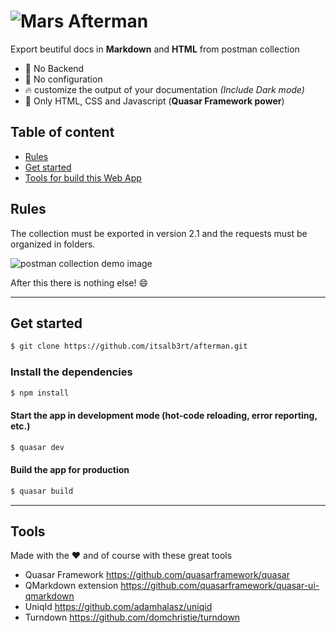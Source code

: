 # ![Mars](https://i.ibb.co/RQvDFQP/astronomy.png) Afterman

Export beutiful docs in **Markdown** and **HTML** from postman collection

- :ghost: No Backend
- :wrench: No configuration
- :fire: customize the output of your documentation *(Include Dark mode)*
- :tada: Only HTML, CSS and Javascript (**Quasar Framework power**)

## Table of content

- [Rules](#Rules)
- [Get started](#get-started)
- [Tools for build this Web App](#tools)

## Rules

The collection must be exported in version 2.1 and the requests must be organized in folders.

![postman collection demo image](https://i.ibb.co/N37FxYC/Screenshot-2.png)

After this there is nothing else! :smile:

---

## Get started

```bash
$ git clone https://github.com/itsalb3rt/afterman.git
```

### Install the dependencies
```bash
$ npm install
```

#### Start the app in development mode (hot-code reloading, error reporting, etc.)
```bash
$ quasar dev
```

#### Build the app for production

```bash
$ quasar build
```

---

## Tools

Made with the :heart: and of course with these great tools

- Quasar Framework  https://github.com/quasarframework/quasar
- QMarkdown extension https://github.com/quasarframework/quasar-ui-qmarkdown
- UniqId https://github.com/adamhalasz/uniqid
- Turndown https://github.com/domchristie/turndown
